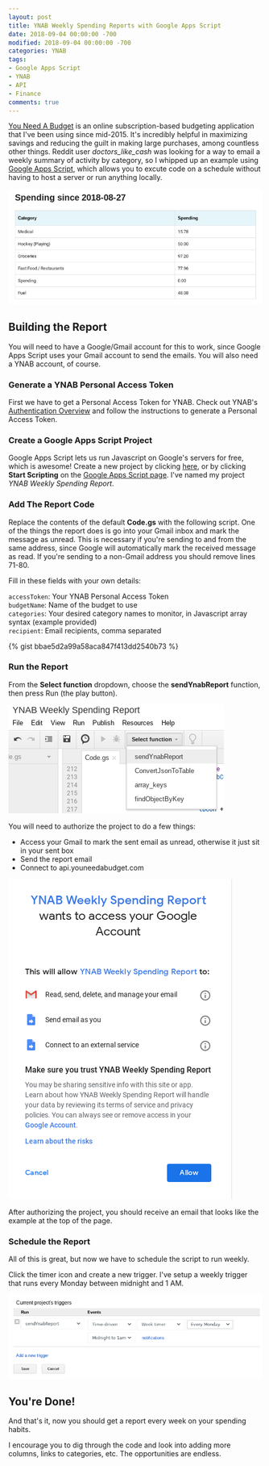 ```yaml
---
layout: post
title: YNAB Weekly Spending Reports with Google Apps Script
date: 2018-09-04 00:00:00 -700
modified: 2018-09-04 00:00:00 -700
categories: YNAB
tags:
- Google Apps Script
- YNAB
- API
- Finance
comments: true
---
```


[You Need A Budget](https://ynab.com/referral/?ref=YK_lCy_BFqyQo6f0&utm_source=customer_referral) is an online subscription-based budgeting application that I've been using since mid-2015. It's incredibly helpful in maximizing savings and reducing the guilt in making large purchases, among countless other things. Reddit user *doctors_like_cash* was looking for a way to email a weekly summary of activity by category, so I whipped up an example using [Google Apps Script](https://developers.google.com/apps-script/), which allows you to excute code on a schedule without having to host a server or run anything locally.

![Example YNAB spending report](/assets/img/ynab-spending-report-2018-09-03_23-31.png)
<!--more-->

## Building the Report
You will need to have a Google/Gmail account for this to work, since Google Apps Script uses your Gmail account to send the emails. You will also need a YNAB account, of course. 

### Generate a YNAB Personal Access Token
First we have to get a Personal Access Token for YNAB. Check out YNAB's [Authentication Overview](https://api.youneedabudget.com/#authentication-overview) and follow the instructions to generate a Personal Access Token.

### Create a Google Apps Script Project
Google Apps Script lets us run Javascript on Google's servers for free, which is awesome! Create a new project by clicking [here](https://script.google.com/intro), or by clicking **Start Scripting** on the [Google Apps Script page](https://www.google.com/script/start/). I've named my project *YNAB Weekly Spending Report*. 

### Add The Report Code
Replace the contents of the default **Code.gs** with the following script. One of the things the report does is go into your Gmail inbox and mark the message as unread. This is necessary if you're sending to and from the same address, since Google will automatically mark the received message as read. If you're sending to a non-Gmail address you should remove lines 71-80.

Fill in these fields with your own details:  

`accessToken`: Your YNAB Personal Access Token  
`budgetName`: Name of the budget to use  
`categories`: Your desired category names to monitor, in Javascript array syntax (example provided)  
`recipient`: Email recipients, comma separated  

{% gist bbae5d2a99a58aca847f413dd2540b73 %}

### Run the Report
From the **Select function** dropdown, choose the **sendYnabReport** function, then press Run (the play button).

![Select function](/assets/img/select-function-2018-09-04_00-36.png)


You will need to authorize the project to do a few things:

* Access your Gmail to mark the sent email as unread, otherwise it just sit in your sent box
* Send the report email
* Connect to api.youneedabudget.com

![Permissions request](/assets/img/permissions-2018-09-04_00-43.png)

After authorizing the project, you should receive an email that looks like the example at the top of the page. 

### Schedule the Report
All of this is great, but now we have to schedule the script to run weekly. 

Click the timer icon and create a new trigger. I've setup a weekly trigger that runs every Monday between midnight and 1 AM.

![Project triggers](/assets/img/triggers-2018-09-04_00-56.png)

## You're Done!
And that's it, now you should get a report every week on your spending habits. 

I encourage you to dig through the code and look into adding more columns, links to categories, etc. The opportunities are endless.
